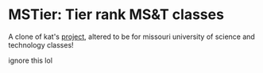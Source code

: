 # MSTier: Tier rank MS&T classes

A clone of kat's [project](https://github.com/katmh/mitier), altered to be for missouri university of science and technology classes! 


ignore this lol 
<!-- 

// <img src = "https://www.clipartmax.com/png/full/150-1509428_university-of-missouri-mizzou-tigers.png" height = "75rem" alt = "miz tiger"/>
// <img src = "https://upload.wikimedia.org/wikipedia/en/5/5c/UMSL_Tritons_logo.svg" height = "75rem" alt = "umsl triton"/>
// <img src = "https://dbukjj6eu5tsf.cloudfront.net/umkckangaroos.com/images/logos/site/site.png" height = "75rem" alt = "umkc roos"/> -->